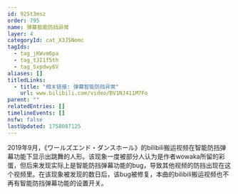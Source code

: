 ```yaml
---
id: 925t3msz
order: 795
name: 弹幕智能防挡异常
layer: 4
categoryId: cat_X3JSNomc
tagIds:
  - tag_jKWvm6pa
  - tag_tJI1f5th
  - tag_Sxpdwy6V
aliases: []
titledLinks:
  - title: "相关链接: 弹幕智能防挡异常"
    url: www.bilibili.com/video/BV1NJ411M7Fo
parent: ""
relatedEntries: []
timelineEvents: []
nsfw: false
lastUpdated: 1758087125
---
```


2019年9月，《ワールズエンド・ダンスホール》的bilibili搬运视频在智能防挡弹幕功能下显示出跳舞的人形。该现象一度被部分人认为是作者wowaka所留的彩蛋，但后来发现实际上是智能防挡弹幕功能的bug，导致其他视频的防挡出现在这个视频里。在该现象被发现的数日后，该bug被修复，本曲的bilibili搬运视频也不再有智能防挡弹幕功能的设置开关。